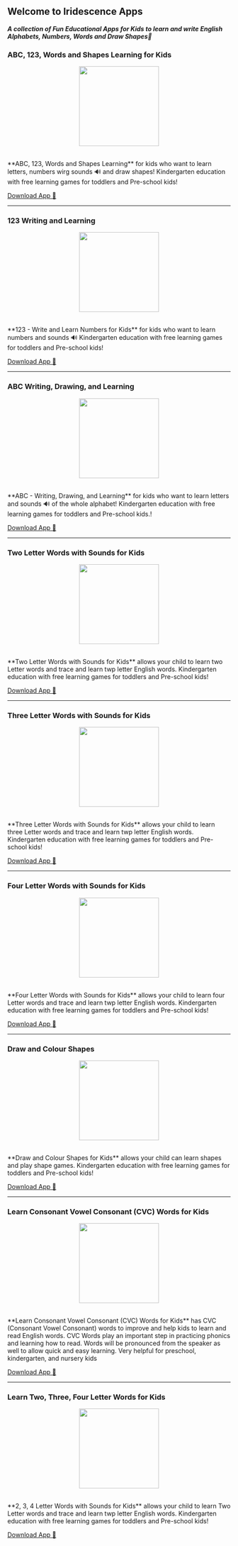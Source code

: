 
## Welcome to Iridescence Apps
***A collection of Fun Educational Apps for Kids to learn and write English Alphabets, Numbers, Words and Draw Shapes🎨***
<br/>



### ABC, 123, Words and Shapes Learning for Kids
<p align="center">
  <img width="180" height="180" src="https://play-lh.googleusercontent.com/w-HyZ6y6RdwgG8XGELLmGuwhns8lYzbRtexpDOj2ca4bLnDrH7TQj5p5wRV5y4JGI9M=s180-rw">
</p>

<br/>
**ABC, 123, Words and Shapes Learning** for kids who want to learn letters, numbers wirg sounds 🔊 and draw shapes! Kindergarten education with free learning games for toddlers and Pre-school kids!

[Download App 📲](https://play.google.com/store/apps/details?id=com.iridescence.drawing.megaapp)

---

### 123 Writing and Learning
<p align="center">
  <img width="180" height="180" src="https://play-lh.googleusercontent.com/Bb6nM9wYig-UQleJ0e8kFHQxm7La-agBIvp81EGCyOpOB9-HApjTTrHE2eYzX6tVng=s180-rw">
</p>
<br/>
**123 - Write and Learn Numbers for Kids** for kids who want to learn numbers and sounds 🔊 Kindergarten education with free learning games for toddlers and Pre-school kids!

[Download App 📲](https://play.google.com/store/apps/details?id=com.iridescence.drawing.numbers)

---
###  ABC Writing, Drawing, and Learning
<p align="center">
  <img width="180" height="180" src="https://play-lh.googleusercontent.com/l0Qxsv1KCHfe6M77WaLyBdb1ayximy9fXrF1kT21Ug5MbvoKOaEWa-cNvEaCTM8aceg=s180-rw">
</p>
<br/>
**ABC - Writing, Drawing, and Learning** for kids who want to learn letters and sounds 🔊 of the whole alphabet! Kindergarten education with free learning games for toddlers and Pre-school kids.!

[Download App 📲](https://play.google.com/store/apps/details?id=com.iridescence.drawing.abc)

---

###  Two Letter Words with Sounds for Kids
<p align="center">
  <img width="180" height="180" src="https://play-lh.googleusercontent.com/uVW4cqM1Ka6XwQDW1UnLoDBinptViXp8gLCi9nYcp3LsZ8_uGvxKJqSUsne9hH76MoI=s180-rw">
</p>
<br/>
**Two Letter Words with Sounds for Kids** allows your child to learn two Letter words and trace and learn twp letter English words. Kindergarten education with free learning games for toddlers and Pre-school kids!

[Download App 📲](https://play.google.com/store/apps/details?id=com.iridescence.drawing.twoletter)

---
###  Three Letter Words with Sounds for Kids
<p align="center">
  <img width="180" height="180" src="https://play-lh.googleusercontent.com/bzpQrvrSSf1Kk1_4reEY3hKPOfKEwtXBbs8gfETFd2RJjntCyZ47q7lkTwEdfTduWP1b=s180-rw">
</p>
<br/>
**Three Letter Words with Sounds for Kids** allows your child to learn three Letter words and trace and learn twp letter English words. Kindergarten education with free learning games for toddlers and Pre-school kids!

[Download App 📲](https://play.google.com/store/apps/details?id=com.iridescence.drawing.threeletter)

---
###  Four Letter Words with Sounds for Kids
<p align="center">
  <img width="180" height="180" src="https://play-lh.googleusercontent.com/lSHGLSDSmwd6y4nOextogHxiSLQHWwy0g4dBJpB71taIWJMeXUuC7xCFq9UZrcwZw98=s180-rw">
</p>

<br/>
**Four Letter Words with Sounds for Kids** allows your child to learn four Letter words and trace and learn twp letter English words. Kindergarten education with free learning games for toddlers and Pre-school kids!

[Download App 📲](https://play.google.com/store/apps/details?id=com.iridescence.drawing.fourletter)

---

### Draw and Colour Shapes
<p align="center">
  <img width="180" height="180" src="https://play-lh.googleusercontent.com/Yn7I_HhG6rxdoo1rd-gMDrol3AjSwId9OzuMYzjIpfU7mb9L3CtmNhQpFCj1iHWK7Q=s180-rw">
</p>
<br/>
**Draw and Colour Shapes for Kids** allows your child can learn shapes and play shape games. Kindergarten education with free learning games for toddlers and Pre-school kids!

[Download App 📲](https://play.google.com/store/apps/details?id=com.iridescence.drawing.basicshapes)

---

###  Learn Consonant Vowel Consonant (CVC) Words for Kids
<p align="center">
  <img width="180" height="180" src="https://play-lh.googleusercontent.com/2DUdd0KKDJ1Hnkbf1yzkPvHAf00djy_SVNAPA19cFl1Dn13hXueIlnFVSqFh_GVzYsM=s180-rw">
</p>
<br/>
 **Learn Consonant Vowel Consonant (CVC) Words for Kids** has CVC (Consonant Vowel Consonant) words to improve and help kids to learn and read English words. CVC Words play an important step in practicing phonics and learning how to read. Words will be pronounced from the speaker as well to allow quick and easy learning. Very helpful for preschool, kindergarten, and nursery kids

[Download App 📲](https://play.google.com/store/apps/details?id=com.iridescence.drawing.cvc)

---

###  Learn Two, Three, Four Letter Words for Kids
<p align="center">
  <img width="180" height="180" src="https://play-lh.googleusercontent.com/nw2bQT6oeOxi5xnMpcf8kz6bOVDCHWEkZfJdPzlGWgl3Jcgi1P5QxSwdFktO2Y1lmSE=s180-rw">
</p>
<br/>
**2, 3, 4 Letter Words with Sounds for Kids** allows your child to learn Two Letter words and trace and learn twp letter English words. Kindergarten education with free learning games for toddlers and Pre-school kids!

[Download App 📲](https://play.google.com/store/apps/details?id=com.iridescence.drawing.letterwords)

